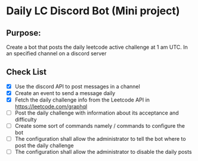 # Daily LC Discord Bot (Mini project)
## Purpose:  
Create a bot that posts the daily leetcode active challenge at 1 am UTC. In an specified channel on a discord server
## Check List
- [x] Use the discord API to post messages in a channel
- [x] Create an event to send a message daily
- [x] Fetch the daily challenge info from the Leetcode API in https://leetcode.com/graphql
- [ ] Post the daily challenge with information about its acceptance and difficulty
- [ ] Create some sort of commands namely / commands to configure the bot
- [ ] The configuration shall allow the administrator to tell the bot where to post the daily challenge
- [ ] The configuration shall allow the administrator to disable the daily posts